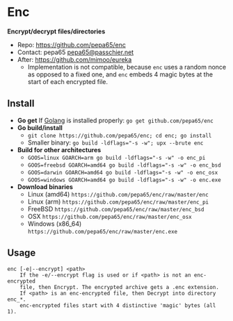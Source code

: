 # Enc
**Encrypt/decrypt files/directories**
* Repo: https://github.com/pepa65/enc
* Contact: pepa65 <pepa65@passchier.net>
* After: https://github.com/mimoo/eureka
  - Implementation is not compatible, because `enc` uses a random nonce as
opposed to a fixed one, and `enc` embeds 4 magic bytes at the start of each
encrypted file.

## Install
* **Go get** If [Golang](https://golang.org/) is installed properly:
`go get github.com/pepa65/enc`
* **Go build/install**
  - `git clone https://github.com/pepa65/enc; cd enc; go install`
  - Smaller binary: `go build -ldflags="-s -w"; upx --brute enc`
* **Build for other architectures**
  - `GOOS=linux GOARCH=arm go build -ldflags="-s -w" -o enc_pi`
  - `GOOS=freebsd GOARCH=amd64 go build -ldflags="-s -w" -o enc_bsd`
  - `GOOS=darwin GOARCH=amd64 go build -ldflags="-s -w" -o enc_osx`
  - `GOOS=windows GOARCH=amd64 go build -ldflags="-s -w" -o enc.exe`
* **Download binaries**
  - Linux (amd64) `https://github.com/pepa65/enc/raw/master/enc`
  - Linux (arm) `https://github.com/pepa65/enc/raw/master/enc_pi`
  - FreeBSD `https://github.com/pepa65/enc/raw/master/enc_bsd`
  - OSX `https://github.com/pepa65/enc/raw/master/enc_osx`
  - Windows (x86_64) `https://github.com/pepa65/enc/raw/master/enc.exe`

## Usage
```
enc [-e|--encrypt] <path>
    If the -e/--encrypt flag is used or if <path> is not an enc-encrypted
    file, then Encrypt. The encrypted archive gets a .enc extension.
    If <path> is an enc-encrypted file, then Decrypt into directory enc_*.
    enc-encrypted files start with 4 distinctive 'magic' bytes (all 1).
```
